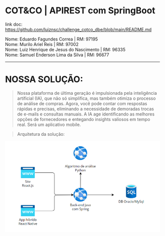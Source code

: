 # COT&CO | APIREST com SpringBoot 
link doc:
https://github.com/luiznsc/challenge_cotco_dbe/blob/main/README.md

Nome: Eduardo Fagundes Correa | RM: 97195  
Nome: Murilo Ariel Reis | RM: 97002  
Nome: Luiz Henrique de Jesus do Nascimento | RM: 96335  
Nome: Samuel Enderson Lima da Silva | RM: 96677  

---

# NOSSA SOLUÇÃO:
> Nossa plataforma de última geração é impulsionada pela inteligência artificial (IA), que não só simplifica, mas também otimiza o processo de análise de compras. Agora, você pode contar com respostas rápidas e precisas, eliminando a necessidade de demoradas trocas de e-mails e consultas manuais. A IA age identificando as melhores opções de fornecedores e entegando insights valiosos em tempo real. Será um aplicativo mobile.

> Arquitetura da solução:


![Arquitetura da solução](https://github.com/luiznsc/COTCO_SPRINT2/blob/main/arquitetura%20do%20projeto.png)



